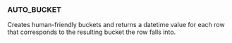 <!--
This is generated by ESQL's AbstractFunctionTestCase. Do no edit it. See ../README.md for how to regenerate it.
-->

### AUTO_BUCKET
Creates human-friendly buckets and returns a datetime value for each row that corresponds to the resulting bucket the row falls into.

